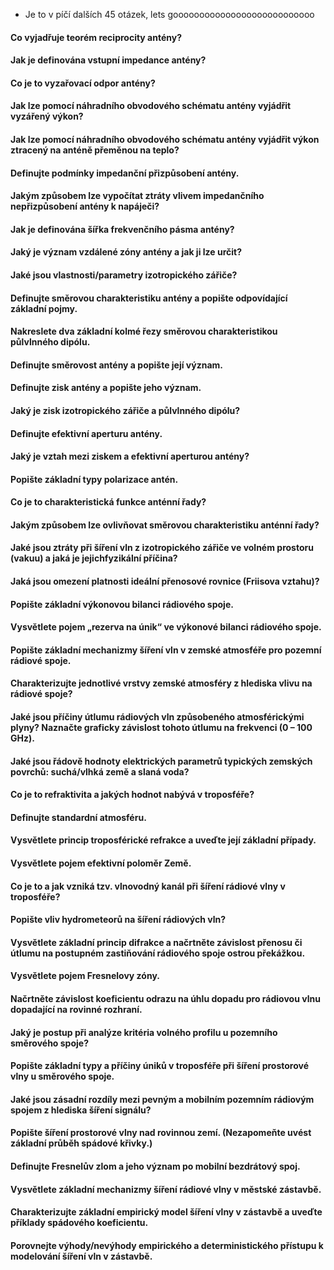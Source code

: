 - Je to v píčí dalších 45 otázek, lets gooooooooooooooooooooooooooo

#### Co vyjadřuje teorém reciprocity antény?

#### Jak je definována vstupní impedance antény?

#### Co je to vyzařovací odpor antény?

#### Jak lze pomocí náhradního obvodového schématu antény vyjádřit vyzářený výkon?

#### Jak lze pomocí náhradního obvodového schématu antény vyjádřit výkon ztracený na anténě přeměnou na teplo?

#### Definujte podmínky impedanční přizpůsobení antény.
#### Jakým způsobem lze vypočítat ztráty vlivem impedančního nepřizpůsobení antény k napáječi?

#### Jak je definována šířka frekvenčního pásma antény?

#### Jaký je význam vzdálené zóny antény a jak ji lze určit?

#### Jaké jsou vlastnosti/parametry izotropického zářiče?

#### Definujte směrovou charakteristiku antény a popište odpovídající základní pojmy.

#### Nakreslete dva základní kolmé řezy směrovou charakteristikou půlvlnného dipólu.

#### Definujte směrovost antény a popište její význam.

#### Definujte zisk antény a popište jeho význam.

#### Jaký je zisk izotropického zářiče a půlvlnného dipólu?

#### Definujte efektivní aperturu antény.

#### Jaký je vztah mezi ziskem a efektivní aperturou antény?

#### Popište základní typy polarizace antén.

#### Co je to charakteristická funkce anténní řady?

#### Jakým způsobem lze ovlivňovat směrovou charakteristiku anténní řady?

#### Jaké jsou ztráty při šíření vln z izotropického zářiče ve volném prostoru (vakuu) a jaká je jejichfyzikální příčina?

#### Jaká jsou omezení platnosti ideální přenosové rovnice (Friisova vztahu)?

#### Popište základní výkonovou bilanci rádiového spoje.

#### Vysvětlete pojem „rezerva na únik“ ve výkonové bilanci rádiového spoje.

#### Popište základní mechanizmy šíření vln v zemské atmosféře pro pozemní rádiové spoje.

#### Charakterizujte jednotlivé vrstvy zemské atmosféry z hlediska vlivu na rádiové spoje?

#### Jaké jsou příčiny útlumu rádiových vln způsobeného atmosférickými plyny? Naznačte graficky závislost tohoto útlumu na frekvenci (0 – 100 GHz).

#### Jaké jsou řádově hodnoty elektrických parametrů typických zemských povrchů: suchá/vlhká země a slaná voda?

#### Co je to refraktivita a jakých hodnot nabývá v troposféře?

#### Definujte standardní atmosféru.

#### Vysvětlete princip troposférické refrakce a uveďte její základní případy.

#### Vysvětlete pojem efektivní poloměr Země.

#### Co je to a jak vzniká tzv. vlnovodný kanál při šíření rádiové vlny v troposféře?

#### Popište vliv hydrometeorů na šíření rádiových vln?

#### Vysvětlete základní princip difrakce a načrtněte závislost přenosu či útlumu na postupném zastiňování rádiového spoje ostrou překážkou.

#### Vysvětlete pojem Fresnelovy zóny.

#### Načrtněte závislost koeficientu odrazu na úhlu dopadu pro rádiovou vlnu dopadající na rovinné rozhraní.

#### Jaký je postup při analýze kritéria volného profilu u pozemního směrového spoje?

#### Popište základní typy a příčiny úniků v troposféře při šíření prostorové vlny u směrového spoje.

#### Jaké jsou zásadní rozdíly mezi pevným a mobilním pozemním rádiovým spojem z hlediska šíření signálu?

#### Popište šíření prostorové vlny nad rovinnou zemí. (Nezapomeňte uvést základní průběh spádové křivky.)

#### Definujte Fresnelův zlom a jeho význam po mobilní bezdrátový spoj.

#### Vysvětlete základní mechanizmy šíření rádiové vlny v městské zástavbě.

#### Charakterizujte základní empirický model šíření vlny v zástavbě a uveďte příklady spádového koeficientu.

#### Porovnejte výhody/nevýhody empirického a deterministického přístupu k modelování šíření vln v zástavbě.
